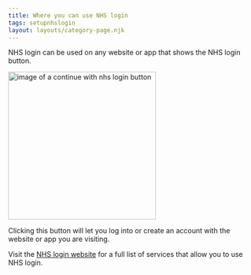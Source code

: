 ```yaml
---
title: Where you can use NHS login
tags: setupnhslogin
layout: layouts/category-page.njk
---
```


NHS login can be used on any website or app that shows the NHS login button.

<img src="/nhs-help-centre/images/nhs-button.svg" class="nhsuk-u-margin-bottom-4" alt="image of a continue with nhs login button" width="300px" />

Clicking this button will let you log into or create an account with the website or app you are visiting.  

Visit the [NHS login website](https://www.nhs.uk/using-the-nhs/nhs-services/nhs-login/ "NHS login website") for a full list of services that allow you to use NHS login.
